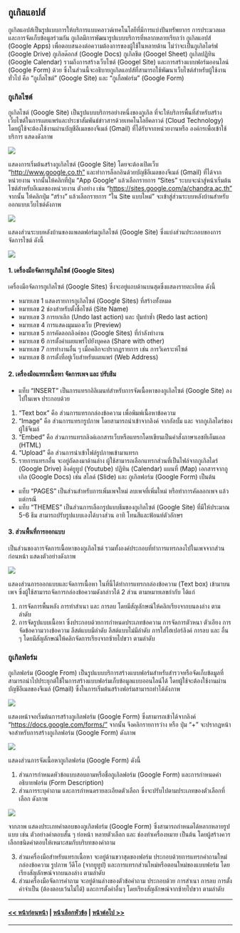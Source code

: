 ## กูเกิลแอปส์
กูเกิลแอปส์เป็นรูปแบบการให้บริการแบบคลาวด์เทคโนโลยีที่มีการแบ่งปันทรัพยากร การประมวลผล และการจัดเก็บข้อมูลร่วมกัน กูเกิลมีการพัฒนารูปแบบบริการที่หลากหลายเรียกว่า กูเกิลแอปส์ (Google Apps) เพื่อตอบสนองต่อความต้องการของผู้ใช้ในหลายด้าน ไม่ว่าจะเป็นกูเกิลไดร์ฟ (Google Drive) กูเกิลด๊อกส์ (Google Docs) กูเกิลชีต (Googel Sheet) กูเกิลปฏิทิน (Google Calendar) รวมถึงการสร้างเว็บไซต์ (Googel Site) และการสร้างแบบฟอร์มออนไลน์ (Google Form) ด้วย ซึ่งในส่วนนี้จะอธิบายกูเกิลแอปส์ที่สามารถใช้พัฒนาเว็บไซต์สำหรับผู้ใช้งานทั่วไป คือ “กูเกิ้ลไซต์” (Google Site) และ “กูเกิ้ลฟอร์ม” (Google Form) 

### กูเกิลไซต์
กูเกิลไซต์ (Google Site) เป็นรูปแบบบริการอย่างหนึ่งของกูเกิล ที่จะให้บริการพื้นที่สำหรับสร้างเว็บไซต์ในการเผยแพร่และประชาสัมพันธ์ข่าวสารด้วยเทคโนโลยีคลาวด์ (Cloud Technology) โดยผู้ใช้จะต้องใช้งานผ่านบัญชีอีเมลของจีเมล์ (Gmail) ที่ได้รับจากหน่วยงานหรือ องค์กรเพื่อเข้าใช้บริการ แสดงดังภาพ

<img src=img/1027.png>

แสดงการเริ่มต้นสร้างกูเกิลไซต์ (Google Site) โดยจะต้องเปิดเว็บ “http://www.google.co.th” และทำการล็อกอินด้วยบัญชีอีเมลของจีเมล์ (Gmail) ที่ได้จากหน่วยงาน  จากนั้นให้คลิกที่ปุ่ม “App Google” แล้วเลือกรายการ “Sites” ระบบจะนำสู่หน้าเริ่มต้นไซต์สำหรับอีเมลของหน่วยงาน ตัวอย่าง เช่น “https://sites.google.com/a/chandra.ac.th” จากนั้น ให้คลิกปุ่ม “สร้าง” แล้วเลือกรายการ “ใน Site แบบใหม่” จะเข้าสู่ส่วนระบบหลังบ้านสำหรับออกแบบเว็บไซต์ดังภาพ

<img src=img/1028.png>

แสดงส่วนระบบหลังบ้านของแพลตฟอร์มกูเกิลไซต์ (Google Site) ซึ่งแบ่งส่วนประกอบของการจัดการไซต์ ดังนี้

<img src=img/1029.png>

#### 1. เครื่องมือจัดการกูเกิลไซต์ (Google Sites)
เครื่องมือจัดการกูเกิลไซต์ (Google Sites) ซึ่งจะอยู่แถบด้านบนสุดซึ่งแสดงรายละเอียด ดังนี้
* หมายเลข 1 แสดงรายการกูเกิลไซต์ (Google Sites) ที่สร้างทั้งหมด
* หมายเลข 2 ช่องสำหรับตั้งชื่อไซต์ (Site Name)
* หมายเลข 3 การยกเลิก (Undo last action) และ ปุ่มทำซ้ำ (Redo last action)
* หมายเลข 4 การแสดงมุมมองเว็บ (Preview)
* หมายเลข 5 การคัดลอกลิงค์ของ (Google Sites) ที่กำลังทำงาน
* หมายเลข 6 การตั้งค่าเผยแพร่ไปยังบุคคล (Share with other)
* หมายเลข 7 การทำงานอื่น ๆ เมื่อคลิกจะปรากฏรายการ เช่น การวิเคราะห์ไซต์ 
* หมายเลข 8 การตั้งที่อยู่เว็บสำหรับเผยแพร่ (Web Address)

#### 2. เครื่องมือแทรกเนื้อหา จัดการเพจ และ ปรับธีม
* แท็บ “INSERT” เป็นการแทรกอิลิเมนท์สำหรับการจัดเนื้อหาของกูเกิลไซต์ (Google Site) ลงไปในเพจ ประกอบด้วย 
1. “Text box” คือ ส่วนการแทรกกล่องข้อความ เพื่อพิมพ์เนื้อหาข้อความ
2. “Image” คือ ส่วนการแทรกรูปภาพ โดยสามารถนำเข้าจากลิงค์ จากอัลบั้ม และ จากกูเกิลไดร์ของผู้ใช้จีเมล์
3. “Embed” คือ ส่วนการแทรกลิงค์เอกสารเว็บหรือแทรกโดยเขียนเป็นคำสั่งภาษาเอชทีเอ็มแอล (HTML)
4. “Upload” คือ ส่วนการนำเข้าไฟล์รูปภาพเข้ามาแทรก
5. รายการแทรกอื่น จะอยู่ถัดลงมาด้านล่าง ผู้ใช้สามารถเลือกแทรกส่วนที่เป็นไฟล์จากกูเกิลไดร์ (Google Drive) ลิงค์ยูทูป (Youtube) ปฏิทิน (Calendar) แผนที่ (Map) เอกสารจากกูเกิล (Google Docs) เช่น สไลด์ (Slide) และ กูเกิลฟอร์ม (Google Form) เป็นต้น
* แท็บ “PAGES” เป็นส่วนสำหรับการเพิ่มเพจใหม่ ลบเพจที่เพิ่มใหม่ หรือทำการคัดลอกเพจ แล้วแต่กรณี
* แท็บ “THEMES” เป็นส่วนการเลือกรูปแบบธีมของกูเกิลไซต์ (Google Site) ที่มีให้ประมาณ 5-6 ธีม สามารถปรับรูปแบบเองได้บางส่วน อาทิ โทนสีและฟ้อนท์ตัวอักษร

#### 3. ส่วนพื้นที่การออกแบบ 
เป็นส่วนของการจัดการเนื้อหาของกูเกิลไซต์ รวมทั้งองค์ประกอบที่ทำการแทรกลงไปในเพจจากส่วนก่อนหน้า แสดงตัวอย่างดังภาพ

<img src=img/1030.png>

แสดงส่วนการออกแบบและจัดการเนื้อหา ในที่นี้ได้ทำการแทรกกล่องข้อความ (Text box) เข้ามาบนเพจ ซึ่งผู้ใช้สามารถจัดการกล่องข้อความดังกล่าวได้ 2 ส่วน ตามหมายเลขกำกับ ได้แก่
1. การจัดการพื้นหลัง การทำสำเนา และ การลบ โดยมีสัญลักษณ์ให้คลิกเรียงจากบนลงล่าง ตามลำดับ
2. การจัดรูปแบบเนื้อหา ซึ่งประกอบด้วยการกำหนดประเภทข้อความ การจัดการตัวหนา ตัวเอียง การจัดข้อความวางข้อความ ลีสต์แบบมีลำดับ ลีสต์แบบไม่มีลำดับ การใส่ไฮเปอร์ลิงค์ การลบ และ อื่น ๆ โดยมีสัญลักษณ์ให้คลิกจัดการเรียงจากซ้ายไปขวา ตามลำดับ

### กูเกิลฟอร์ม
กูเกิลฟอร์ม (Google From) เป็นรูปแบบบริการสร้างแบบฟอร์มสำหรับสำรวจหรือจัดเก็บข้อมูลที่สามารถนำไปประยุกต์ใช้ในการสร้างแบบฟอร์มเก็บข้อมูลแบบออนไลน์ได้ โดยผู้ใช้จะต้องใช้งานผ่านบัญชีอีเมลของจีเมล์ (Gmail) ซึ่งในการเริ่มต้นสร้างฟอร์มสามารถทำได้ดังภาพ

<img src=img/1031.png>

แสดงหน้าจอเริ่มต้นการสร้างกูเกิลฟอร์ม (Google Form) ซึ่งสามารถเข้าได้จากลิงค์ “https://docs.google.com/forms/” จากนั้น จึงคลิกรายการว่าง หรือ ปุ่ม “+” จะปรากฏหน้าจอสำหรับการสร้างกูเกิลฟอร์ม (Google Form) ดังภาพ

<img src=img/1032.png>

แสดงส่วนการจัดเนื้อหากูเกิลฟอร์ม (Google Form) ดังนี้
1. ส่วนการกำหนดหัวข้อแบบสอบถามหรือชื่อกูเกิลฟอร์ม (Google Form) และการกำหนดคำอธิบายฟอร์ม (Form Description)
2. ส่วนการระบุคำถาม และการกำหนดรายละเอียดตัวเลือก ซึ่งจะปรับไปตามประเภทของตัวเลือกที่เลือก ดังภาพ

<img src=img/1033.png>

จากภาพ แสดงประเภทคำตอบของกูเกิลฟอร์ม (Google Form) ซึ่งสามารถกำหนดได้หลากหลายรูปแบบ เช่น ตัวอย่างคำตอบสั้น ๆ ย่อหน้า หลายตัวเลือก และ ช่องทำเครื่องหมาย เป็นต้น โดยผู้สร้างควรเลือกชนิดคำตอบให้เหมาะสมกับบริบทของคำถาม

3. ส่วนเครื่องมือสำหรับแทรกเนื้อหา จะอยู่ด้านขวาสุดของฟอร์ม ประกอบด้วยการแทรกคำถามใหม่ กล่องข้อความ รูปภาพ วีดีโอ (จากยูทูป) และการแทรกส่วนใหม่หรือตอนใหม่ของแบบฟอร์ม โดยเรียงสัญลักษณ์จากบนลงล่าง ตามลำดับ
4. ส่วนเครื่องมือจัดการคำถาม จะอยู่ด้านล่างของตัวข้อคำถาม ประกอบด้วย การสำเนา การลบ การตั้งค่าจำเป็น (ต้องตอบเว้นไม่ได้) และการตั้งค่าอื่นๆ โดยเรียงสัญลักษณ์จากซ้ายไปขวา ตามลำดับ

---
#### [<< หน้าก่อนหน้า](1003.md) | [หน้าเลือกหัวข้อ](README.md) | [หน้าต่อไป >>](1010.md)
---
